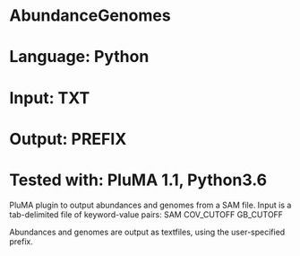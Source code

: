 # AbundanceGenomes
# Language: Python
# Input: TXT
# Output: PREFIX
# Tested with: PluMA 1.1, Python3.6

PluMA plugin to output abundances and genomes from a SAM file.
Input is a tab-delimited file of keyword-value pairs:
SAM
COV_CUTOFF
GB_CUTOFF

Abundances and genomes are output as textfiles, using the user-specified prefix.
